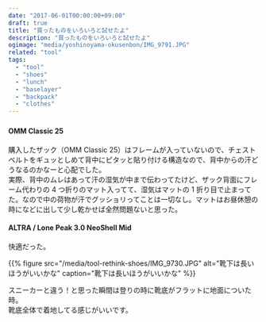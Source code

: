 ```yaml
---
date: "2017-06-01T00:00:00+09:00"
draft: true
title: "買ったものをいろいろと試せたよ"
description: "買ったものをいろいろと試せたよ"
ogimage: "media/yoshinoyama-okusenbon/IMG_9791.JPG"
related: "tool"
tags:
  - "tool"
  - "shoes"
  - "lunch"
  - "baselayer"
  - "backpack"
  - "clothes"
---
```


<!--more-->

###

#### OMM Classic 25

購入したザック（OMM Classic 25）はフレームが入っていないので、チェストベルトをギュッとしめて背中にピタッと貼り付ける構造なので、背中からの汗どうなるのかなーと心配でした。  
実際、背中のムレはあって汗の湿気が中まで伝わってたけど、ザック背面にフレーム代わりの 4 つ折りのマット入ってて、湿気はマットの 1 折り目で止まってた。なので中の荷物が汗でグッショリってことは一切なし。マットはお昼休憩の時になどに出して少し乾かせば全然問題ないと思った。

#### ALTRA / Lone Peak 3.0 NeoShell Mid

快適だった。

{{% figure src="/media/tool-rethink-shoes/IMG_9730.JPG" alt="靴下は長いほうがいいかな" caption="靴下は長いほうがいいかな" %}}

スニーカーと違う！と思った瞬間は登りの時に靴底がフラットに地面についた時。  
靴底全体で着地してる感じがいいです。
